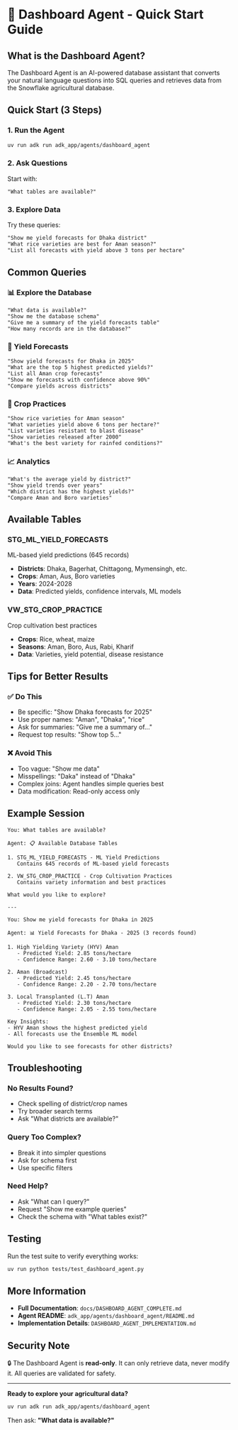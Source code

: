 # 🚀 Dashboard Agent - Quick Start Guide

## What is the Dashboard Agent?

The Dashboard Agent is an AI-powered database assistant that converts your natural language questions into SQL queries and retrieves data from the Snowflake agricultural database.

## Quick Start (3 Steps)

### 1. Run the Agent
```bash
uv run adk run adk_app/agents/dashboard_agent
```

### 2. Ask Questions
Start with:
```
"What tables are available?"
```

### 3. Explore Data
Try these queries:
```
"Show me yield forecasts for Dhaka district"
"What rice varieties are best for Aman season?"
"List all forecasts with yield above 3 tons per hectare"
```

## Common Queries

### 📊 Explore the Database
```
"What data is available?"
"Show me the database schema"
"Give me a summary of the yield forecasts table"
"How many records are in the database?"
```

### 🌾 Yield Forecasts
```
"Show yield forecasts for Dhaka in 2025"
"What are the top 5 highest predicted yields?"
"List all Aman crop forecasts"
"Show me forecasts with confidence above 90%"
"Compare yields across districts"
```

### 🌱 Crop Practices
```
"Show rice varieties for Aman season"
"What varieties yield above 6 tons per hectare?"
"List varieties resistant to blast disease"
"Show varieties released after 2000"
"What's the best variety for rainfed conditions?"
```

### 📈 Analytics
```
"What's the average yield by district?"
"Show yield trends over years"
"Which district has the highest yields?"
"Compare Aman and Boro varieties"
```

## Available Tables

### STG_ML_YIELD_FORECASTS
ML-based yield predictions (645 records)
- **Districts**: Dhaka, Bagerhat, Chittagong, Mymensingh, etc.
- **Crops**: Aman, Aus, Boro varieties
- **Years**: 2024-2028
- **Data**: Predicted yields, confidence intervals, ML models

### VW_STG_CROP_PRACTICE
Crop cultivation best practices
- **Crops**: Rice, wheat, maize
- **Seasons**: Aman, Boro, Aus, Rabi, Kharif
- **Data**: Varieties, yield potential, disease resistance

## Tips for Better Results

### ✅ Do This
- Be specific: "Show Dhaka forecasts for 2025"
- Use proper names: "Aman", "Dhaka", "rice"
- Ask for summaries: "Give me a summary of..."
- Request top results: "Show top 5..."

### ❌ Avoid This
- Too vague: "Show me data"
- Misspellings: "Daka" instead of "Dhaka"
- Complex joins: Agent handles simple queries best
- Data modification: Read-only access only

## Example Session

```
You: What tables are available?

Agent: 📋 Available Database Tables

1. STG_ML_YIELD_FORECASTS - ML Yield Predictions
   Contains 645 records of ML-based yield forecasts
   
2. VW_STG_CROP_PRACTICE - Crop Cultivation Practices
   Contains variety information and best practices

What would you like to explore?

---

You: Show me yield forecasts for Dhaka in 2025

Agent: 📊 Yield Forecasts for Dhaka - 2025 (3 records found)

1. High Yielding Variety (HYV) Aman
   - Predicted Yield: 2.85 tons/hectare
   - Confidence Range: 2.60 - 3.10 tons/hectare

2. Aman (Broadcast)
   - Predicted Yield: 2.45 tons/hectare
   - Confidence Range: 2.20 - 2.70 tons/hectare

3. Local Transplanted (L.T) Aman
   - Predicted Yield: 2.30 tons/hectare
   - Confidence Range: 2.05 - 2.55 tons/hectare

Key Insights:
- HYV Aman shows the highest predicted yield
- All forecasts use the Ensemble ML model

Would you like to see forecasts for other districts?
```

## Troubleshooting

### No Results Found?
- Check spelling of district/crop names
- Try broader search terms
- Ask "What districts are available?"

### Query Too Complex?
- Break it into simpler questions
- Ask for schema first
- Use specific filters

### Need Help?
- Ask "What can I query?"
- Request "Show me example queries"
- Check the schema with "What tables exist?"

## Testing

Run the test suite to verify everything works:
```bash
uv run python tests/test_dashboard_agent.py
```

## More Information

- **Full Documentation**: `docs/DASHBOARD_AGENT_COMPLETE.md`
- **Agent README**: `adk_app/agents/dashboard_agent/README.md`
- **Implementation Details**: `DASHBOARD_AGENT_IMPLEMENTATION.md`

## Security Note

🔒 The Dashboard Agent is **read-only**. It can only retrieve data, never modify it. All queries are validated for safety.

---

**Ready to explore your agricultural data?**

```bash
uv run adk run adk_app/agents/dashboard_agent
```

Then ask: **"What data is available?"**
